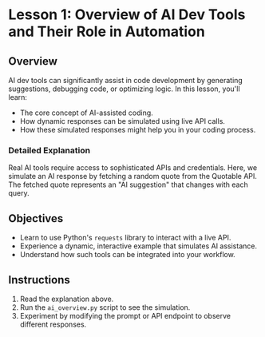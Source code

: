 # Lesson 1: Overview of AI Dev Tools and Their Role in Automation

## Overview
AI dev tools can significantly assist in code development by generating suggestions, debugging code, or optimizing logic. In this lesson, you'll learn:
- The core concept of AI-assisted coding.
- How dynamic responses can be simulated using live API calls.
- How these simulated responses might help you in your coding process.

### Detailed Explanation
Real AI tools require access to sophisticated APIs and credentials. Here, we simulate an AI response by fetching a random quote from the Quotable API. The fetched quote represents an "AI suggestion" that changes with each query.

## Objectives
- Learn to use Python's `requests` library to interact with a live API.
- Experience a dynamic, interactive example that simulates AI assistance.
- Understand how such tools can be integrated into your workflow.

## Instructions
1. Read the explanation above.
2. Run the `ai_overview.py` script to see the simulation.
3. Experiment by modifying the prompt or API endpoint to observe different responses.
